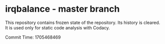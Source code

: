 # irqbalance - master branch

This repository contains frozen state of the repository.
Its history is cleared. It is used only for static code
analysis with Codacy.

Commit Time: 1705468469